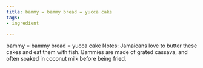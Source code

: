 ```yaml
---
title: bammy = bammy bread = yucca cake
tags:
- ingredient

---
```

bammy = bammy bread = yucca cake Notes: Jamaicans love to butter these cakes and eat them with fish. Bammies are made of grated cassava, and often soaked in coconut milk before being fried.
